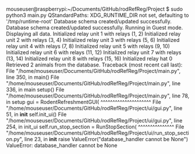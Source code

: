 mouseuser@raspberrypi:~/Documents/GitHub/rodRefReg/Project $ sudo python3 main.py
QStandardPaths: XDG_RUNTIME_DIR not set, defaulting to '/tmp/runtime-root'
Database schema created/updated successfully.
Database schema created/updated successfully.
Running in Guest mode. Displaying all data.
Initialized relay unit 1 with relays (1, 2)
Initialized relay unit 2 with relays (3, 4)
Initialized relay unit 3 with relays (5, 6)
Initialized relay unit 4 with relays (7, 8)
Initialized relay unit 5 with relays (9, 10)
Initialized relay unit 6 with relays (11, 12)
Initialized relay unit 7 with relays (13, 14)
Initialized relay unit 8 with relays (15, 16)
Initialized relay hat 0
Retrieved 2 animals from the database.
Traceback (most recent call last):
  File "/home/mouseuser/Documents/GitHub/rodRefReg/Project/main.py", line 350, in <module>
    main()
  File "/home/mouseuser/Documents/GitHub/rodRefReg/Project/main.py", line 336, in main
    setup()
  File "/home/mouseuser/Documents/GitHub/rodRefReg/Project/main.py", line 78, in setup
    gui = RodentRefreshmentGUI(
          ^^^^^^^^^^^^^^^^^^^^^
  File "/home/mouseuser/Documents/GitHub/rodRefReg/Project/ui/gui.py", line 51, in __init__
    self.init_ui()
  File "/home/mouseuser/Documents/GitHub/rodRefReg/Project/ui/gui.py", line 254, in init_ui
    self.run_stop_section = RunStopSection(
                            ^^^^^^^^^^^^^^^
  File "/home/mouseuser/Documents/GitHub/rodRefReg/Project/ui/run_stop_section.py", line 23, in __init__
    raise ValueError("database_handler cannot be None")
ValueError: database_handler cannot be None